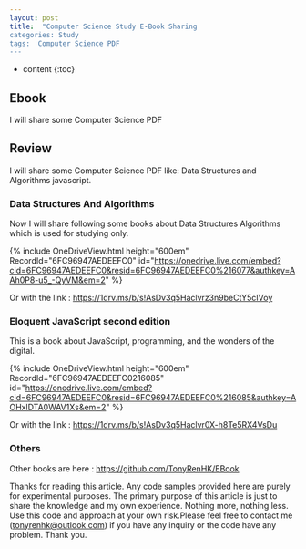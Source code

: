 ```yaml
---
layout: post
title:  "Computer Science Study E-Book Sharing
categories: Study
tags:  Computer Science PDF  
---
```

* content
{:toc}


## Ebook

I will share some Computer Science PDF






## Review

I will share some Computer Science PDF like: Data Structures and Algorithms javascript.

### Data Structures And Algorithms
Now I will share following some books about Data Structures Algorithms which is used for studying only.

{% include OneDriveView.html height="600em" RecordId="6FC96947AEDEEFC0" id="https://onedrive.live.com/embed?cid=6FC96947AEDEEFC0&resid=6FC96947AEDEEFC0%216077&authkey=AAh0P8-u5_-QyVM&em=2" %}

Or with the link : https://1drv.ms/b/s!AsDv3q5Haclvrz3n9beCtY5cIVoy


### Eloquent JavaScript second edition
 
This is a book about JavaScript, programming, and the wonders of the digital.  

{% include OneDriveView.html height="600em" RecordId="6FC96947AEDEEFC0216085" id="https://onedrive.live.com/embed?cid=6FC96947AEDEEFC0&resid=6FC96947AEDEEFC0%216085&authkey=AOHxlDTA0WAV1Xs&em=2" %}

Or with the link : https://1drv.ms/b/s!AsDv3q5Haclvr0X-h8Te5RX4VsDu


### Others

Other books are here :
https://github.com/TonyRenHK/EBook



Thanks for reading this article. Any code samples provided here are purely for experimental purposes. The primary purpose of this article is just to share the knowledge and my own experience. Nothing more, nothing less. Use this code and approach at your own risk.Please feel free to contact me (tonyrenhk@outlook.com) if you have any inquiry or the code have any problem. Thank you.
